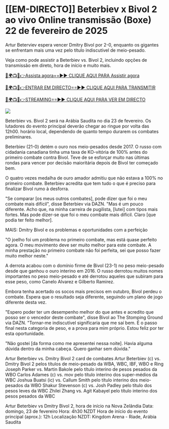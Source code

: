 # [[EM-DIRECTO]] Beterbiev x Bivol 2 ao vivo Online transmissão (Boxe) 22 de fevereiro de 2025 #

Artur Beterviev espera vencer Dmitry Bivol por 2-0, enquanto os gigantes se enfrentam mais uma vez pelo título indiscutível de meio-pesado.

Veja como pode assistir a Beterbiev vs. Bivol 2, incluindo opções de transmissão em direto, hora de início e muito mais.

[🔴🌍📺📱👉Assista agora==►► CLIQUE AQUI PARA Assistir agora](https://t.co/ek0bR5EwtU)

[🔴🌍📺📱👉ENTRAR EM DIRECTO==►► CLIQUE AQUI PARA TRANSMITIR](https://t.co/ek0bR5EwtU)

[🔴🌍📺📱👉STREAMING==►► CLIQUE AQUI PARA VER EM DIRECTO](https://t.co/ek0bR5EwtU)

<a href="https://t.co/ek0bR5EwtU" rel="nofollow" data-target="animated-image.originalLink"><img src="https://camo.githubusercontent.com/1be82823e85778f8a57db5ea2a2e46822e8721e5be32dc31a466a7df3bb16d49/68747470733a2f2f636c6173736963616c7363686f6f6c6f6662616c6c65746c692e636f6d2f6e686b2f72676273727465672e676966" data-canonical-src="https://classicalschoolofballetli.com/nhk/rgbsrteg.gif" style="max-width: 100%; display: inline-block;" data-target="animated-image.originalImage"></a>

Beterbiev vs. Bivol 2 será na Arábia Saudita no dia 23 de fevereiro. Os lutadores do evento principal deverão chegar ao ringue por volta das 12h00. horário local, dependendo de quanto tempo durarem os combates preliminares.

Beterbiev (21-0) detém o ouro nos meio-pesados ​​desde 2017. O russo com cidadania canadiana tinha uma taxa de KO-vitória de 100% antes do primeiro combate contra Bivol. Teve de se esforçar muito nas últimas rondas para vencer por decisão maioritária depois de Bivol ter começado bem.

O quatro vezes medalha de ouro amador admitiu que não estava a 100% no primeiro combate. Beterbiev acredita que tem tudo o que é preciso para finalizar Bivol rumo à desforra.

"Se comparar [os meus outros combates], pode dizer que foi o meu combate mais difícil", disse Beterbiev via DAZN. "Mas é um pouco diferente. Acho que, na minha carreira de pugilista, [lutei] com tipos mais fortes. Mas pode dizer-se que foi o meu combate mais difícil. Claro [que podia ter feito melhor].

MAIS: Dmitry Bivol e os problemas e oportunidades com a perfeição

"O joelho foi um problema no primeiro combate, mas está quase perfeito agora. O meu movimento deve ser muito melhor para este combate. A minha prestação no primeiro combate não foi perfeita, sei que posso fazer muito melhor neste."

A derrota acabou com o domínio firme de Bivol (23-1) no peso meio-pesado desde que ganhou o ouro interino em 2016. O russo derrotou muitos nomes importantes no peso meio-pesado e até derrotou aqueles que subiram para esse peso, como Canelo Alvarez e Gilberto Ramirez.

Embora tenha acertado os socos mais precisos em outubro, Bivol perdeu o combate. Espera que o resultado seja diferente, seguindo um plano de jogo diferente desta vez.

"Espero poder ter um desempenho melhor do que antes e acredito que posso ser o vencedor deste combate", disse Bivol ao The Stomping Ground via DAZN. "Tornar-me indiscutível significaria que me saí bem. É o passo final nesta categoria de peso, e a prova para mim próprio. Estou feliz por ter esta oportunidade.

"Não gostei [da forma como me apresentei nessa noite]. Havia alguma dúvida dentro da minha cabeça. Quero ganhar sem dúvida."

Artur Beterbiev vs. Dmitry Bivol 2 card de combates Artur Beterbiev (c) vs. Dmitry Bivol 2 pelos títulos de meio-pesado da WBA, WBC, IBF, WBO e Ring Joseph Parker vs. Martin Bakole pelo título interino de pesos pesados ​​da WBO Carlos Adames (c) vs. mov pelo título interino dos super-médios da WBC Joshua Buatsi (ic) vs. Callum Smith pelo título interino dos meio-pesados ​​da WBO Shakur Stevenson (c) vs. Josh Padley pelo título dos pesos leves da WBC Zhilei Zhang vs. Agit Kabayel pelo título interino dos pesos pesados ​​da WBC

Artur Beterbiev vs Dmitry Bivol 2, hora de início na Nova Zelândia Data: domingo, 23 de fevereiro Hora: 4h30 NZDT Hora de início do evento principal (aprox.): 12h Localização NZDT: Kingdom Arena - Riade, Arábia Saudita
